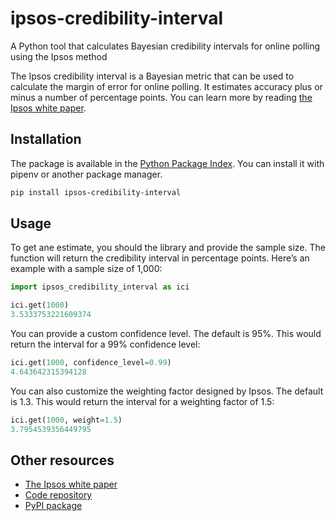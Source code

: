 # ipsos-credibility-interval

A Python tool that calculates Bayesian credibility intervals for online polling using the Ipsos method

The Ipsos credibility interval is a Bayesian metric that can be used to calculate the margin of error for online polling. It estimates accuracy plus or minus a number of percentage points. You can learn more by reading [the Ipsos white paper](https://www.ipsos.com/sites/default/files/2017-03/IpsosPA_CredibilityIntervals.pdf).

## Installation

The package is available in the [Python Package Index](https://pypi.org/project/ipsos-credibility-interval/). You can install it with pipenv or another package manager.

```bash
pip install ipsos-credibility-interval
```

## Usage

To get ane estimate, you should the library and provide the sample size. The function will return the credibility interval in percentage points. Here’s an example with a sample size of 1,000:

```python
import ipsos_credibility_interval as ici

ici.get(1000)
3.5333753221609374
```

You can provide a custom confidence level. The default is 95%. This would return the interval for a 99% confidence level:

```python
ici.get(1000, confidence_level=0.99)
4.643642315394128
```

You can also customize the weighting factor designed by Ipsos. The default is 1.3. This would return the interval for a weighting factor of 1.5:

```python
ici.get(1000, weight=1.5)
3.7954539356449795
```

## Other resources

- [The Ipsos white paper](https://www.ipsos.com/sites/default/files/2017-03/IpsosPA_CredibilityIntervals.pdf)
- [Code repository](https://github.com/palewire/ipsos-credibility-interval)
- [PyPI package](https://pypi.org/project/ipsos-credibility-interval/)
